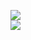 [![](https://img.shields.io/badge/Made%20With-Github%20Spray-lightgrey.svg?style=for-the-badge&logo=github)](https://github.com/Annihil/github-spray#3181)  
[![](https://i.imgur.com/2DrTn0Z.gif)](https://github.com/Annihil/github-spray)